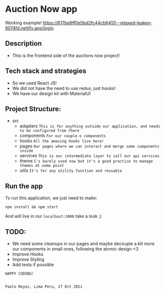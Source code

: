 # Auction Now app

Working example!
https://617be8ff0e5bd2fc44cb6455--relaxed-leakey-8074fd.netlify.app/login

## Description

- This is the frontend side of the auctions now project!

## Tech stack and strategies

- So we used React JS!
- We did not have the need to use redux, just hooks!
- We have our design kit with MaterialUI

## Project Structure:

- src
  - adapters `This is for anything outside our application, and needs to be configured from there`
  - components `For our couple o components`
  - hooks `All the amazing hooks live here!`
  - pages `Our pages where we can interact and merge some components inside`
  - services `This is our intermediate layer to call our api services`
  - theme `I's barely used now but it's a good practice to manage themes at some point`
  - utils `It's for any utility function and reusable`

## Run the app

To run this application, we just need to make:

```
npm install && npm start
```

And will live in our `localhost:3000` take a look ;)

## TODO:

- We need some cleanups in our pages and maybe decouple a bit more our components in small ones, following the atomic design <3
- Improve Hooks
- Improve Styling
- Add tests if possible

```
HAPPY CODING!


Paolo Reyes, Lima Peru, 27 Oct 2021
```
